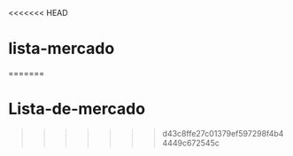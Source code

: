 <<<<<<< HEAD
# lista-mercado
=======
# Lista-de-mercado
>>>>>>> d43c8ffe27c01379ef597298f4b44449c672545c
